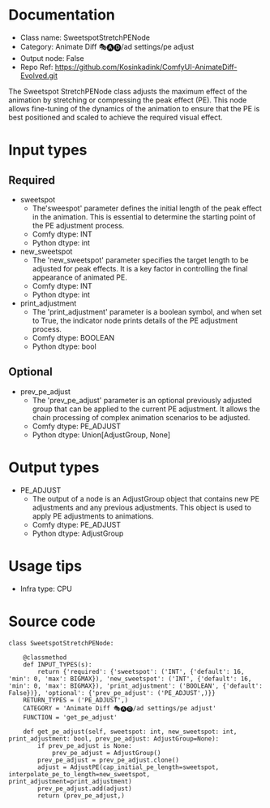 # Documentation
- Class name: SweetspotStretchPENode
- Category: Animate Diff 🎭🅐🅓/ad settings/pe adjust
- Output node: False
- Repo Ref: https://github.com/Kosinkadink/ComfyUI-AnimateDiff-Evolved.git

The Sweetspot StretchPENode class adjusts the maximum effect of the animation by stretching or compressing the peak effect (PE). This node allows fine-tuning of the dynamics of the animation to ensure that the PE is best positioned and scaled to achieve the required visual effect.

# Input types
## Required
- sweetspot
    - The'sweespot' parameter defines the initial length of the peak effect in the animation. This is essential to determine the starting point of the PE adjustment process.
    - Comfy dtype: INT
    - Python dtype: int
- new_sweetspot
    - The 'new_sweetspot' parameter specifies the target length to be adjusted for peak effects. It is a key factor in controlling the final appearance of animated PE.
    - Comfy dtype: INT
    - Python dtype: int
- print_adjustment
    - The 'print_adjustment' parameter is a boolean symbol, and when set to True, the indicator node prints details of the PE adjustment process.
    - Comfy dtype: BOOLEAN
    - Python dtype: bool
## Optional
- prev_pe_adjust
    - The 'prev_pe_adjust' parameter is an optional previously adjusted group that can be applied to the current PE adjustment. It allows the chain processing of complex animation scenarios to be adjusted.
    - Comfy dtype: PE_ADJUST
    - Python dtype: Union[AdjustGroup, None]

# Output types
- PE_ADJUST
    - The output of a node is an AdjustGroup object that contains new PE adjustments and any previous adjustments. This object is used to apply PE adjustments to animations.
    - Comfy dtype: PE_ADJUST
    - Python dtype: AdjustGroup

# Usage tips
- Infra type: CPU

# Source code
```
class SweetspotStretchPENode:

    @classmethod
    def INPUT_TYPES(s):
        return {'required': {'sweetspot': ('INT', {'default': 16, 'min': 0, 'max': BIGMAX}), 'new_sweetspot': ('INT', {'default': 16, 'min': 0, 'max': BIGMAX}), 'print_adjustment': ('BOOLEAN', {'default': False})}, 'optional': {'prev_pe_adjust': ('PE_ADJUST',)}}
    RETURN_TYPES = ('PE_ADJUST',)
    CATEGORY = 'Animate Diff 🎭🅐🅓/ad settings/pe adjust'
    FUNCTION = 'get_pe_adjust'

    def get_pe_adjust(self, sweetspot: int, new_sweetspot: int, print_adjustment: bool, prev_pe_adjust: AdjustGroup=None):
        if prev_pe_adjust is None:
            prev_pe_adjust = AdjustGroup()
        prev_pe_adjust = prev_pe_adjust.clone()
        adjust = AdjustPE(cap_initial_pe_length=sweetspot, interpolate_pe_to_length=new_sweetspot, print_adjustment=print_adjustment)
        prev_pe_adjust.add(adjust)
        return (prev_pe_adjust,)
```